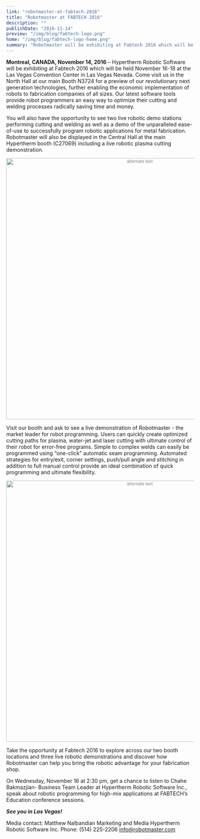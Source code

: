 ```yaml
---
link: "robotmaster-at-fabtech-2016"
title: "Robotmaster at FABTECH 2016"
description: ""
publishDate: "2016-11-14"
preview: "/img/blog/fabtech-logo.png"
home: "/img/blog/fabtech-logo-home.png"
summary: "Robotmaster will be exhibiting at Fabtech 2016 which will be held November 16-18 at the Las Vegas Convention Center in Las Vegas Nevada."
---
```

**Montreal, CANADA, November 14, 2016** –  Hypertherm Robotic Software will be exhibiting at Fabtech 2016 which will be held November 16-18 at the Las Vegas Convention Center in Las Vegas Nevada.  Come visit us in the North Hall at our main Booth N3724 for a preview of our revolutionary next generation technologies, further enabling the economic implementation of robots to fabrication companies of all sizes. Our latest software tools provide robot programmers an easy way to optimize their cutting and welding processes radically saving time and money.

You will also have the opportunity to see two live robotic demo stations performing cutting and welding as well as a demo of the unparalleled ease-of-use to successfully program robotic applications for metal fabrication. Robotmaster will also be displayed in the Central Hall at the main Hypertherm booth (C27069) including a live robotic plasma cutting demonstration.

<div style="font-size:80%; text-align: center; float:center;margin-bottom: 1em;color:grey;"><img src="/img/blog/robotmaster-at-fabtech-1.jpg" alt="alternate text" style="width:700px; display: block;margin-bottom: 0.2em; margin-left: auto; margin-right: auto;"></div>

Visit our booth and ask to see a live demonstration of Robotmaster - the market leader for robot programming.  Users can quickly create optimized cutting paths for plasma, water-jet and laser cutting with ultimate control of their robot for error-free programs.  Simple to complex welds can easily be programmed using “one-click” automatic seam programming.  Automated strategies for entry/exit, corner settings, push/pull angle and stitching in addition to full manual control provide an ideal combination of quick programming and ultimate flexibility.

<div style="font-size:80%; text-align: center; float:center;margin-bottom: 1em;color:grey;"><img src="/img/blog/robotmaster-at-fabtech-2.jpg" alt="alternate text" style="width:700px; display: block;margin-bottom: 0.2em; margin-left: auto; margin-right: auto;"></div>

Take the opportunity at Fabtech 2016 to explore across our two booth locations and three live robotic demonstrations and discover how Robotmaster can help you bring the robotic advantage for your fabrication shop. 

On Wednesday, November 16 at 2:30 pm, get a chance to listen to Chahe Bakmazjian- Business Team Leader at Hypertherm Robotic Software Inc., speak about robotic programming for high-mix applications at FABTECH’s Education conference sessions. 

***See you in Las Vegas!***

Media contact:
Matthew Nalbandian
Marketing and Media
Hypertherm Robotic Software Inc.
Phone: (514) 225-2206
info@robotmaster.com

